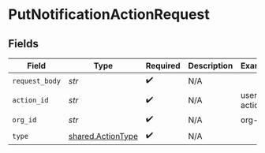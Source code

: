 # PutNotificationActionRequest


## Fields

| Field                                                  | Type                                                   | Required                                               | Description                                            | Example                                                |
| ------------------------------------------------------ | ------------------------------------------------------ | ------------------------------------------------------ | ------------------------------------------------------ | ------------------------------------------------------ |
| `request_body`                                         | *str*                                                  | :heavy_check_mark:                                     | N/A                                                    |                                                        |
| `action_id`                                            | *str*                                                  | :heavy_check_mark:                                     | N/A                                                    | user-action                                            |
| `org_id`                                               | *str*                                                  | :heavy_check_mark:                                     | N/A                                                    | org-123                                                |
| `type`                                                 | [shared.ActionType](../../models/shared/actiontype.md) | :heavy_check_mark:                                     | N/A                                                    |                                                        |